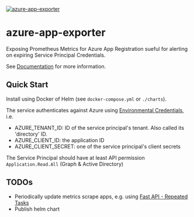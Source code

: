 [![azure-app-exporter](https://github.com/mkoertgen/azure-app-exporter/actions/workflows/azure-app-exporter.yml/badge.svg)](https://github.com/mkoertgen/azure-app-exporter/actions/workflows/azure-app-exporter.yml)

# azure-app-exporter

Exposing Prometheus Metrics for Azure App Registration sueful for alerting on expiring Service Principal Credentials.

See [Documentation](_docs/index.md) for more information.

## Quick Start

Install using Docker of Helm (see `docker-compose.yml` or `./charts`).

The service authenticates against Azure using [Environmental Credentials](https://docs.microsoft.com/en-us/python/api/azure-identity/azure.identity.environmentcredential?view=azure-python), i.e.

- AZURE_TENANT_ID: ID of the service principal's tenant. Also called its 'directory' ID.
- AZURE_CLIENT_ID: the application ID
- AZURE_CLIENT_SECRET: one of the service principal's client secrets

The Service Principal should have at least API permission `Application.Read.All` (Graph & Active Directory)

## TODOs

- Periodically update metrics scrape apps, e.g. using [Fast API - Repeated Tasks](https://fastapi-utils.davidmontague.xyz/user-guide/repeated-tasks/)
- Publish helm chart
